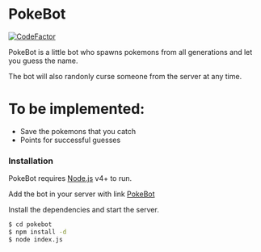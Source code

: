 # PokeBot

[![CodeFactor](https://www.codefactor.io/repository/github/brunokrugel/pokebot/badge)](https://www.codefactor.io/repository/github/brunokrugel/pokebot)

PokeBot is a little bot who spawns pokemons from all generations and let you guess the name.

The bot will also randonly curse someone from the server at any time.

# To be implemented:

  - Save the pokemons that you catch
  - Points for successful guesses

### Installation

PokeBot requires [Node.js](https://nodejs.org/) v4+ to run.

Add the bot in your server with link [PokeBot](https://discordapp.com/oauth2/authorize?&client_id=717236422658228244&scope=bot&permissions=8)

Install the dependencies and start the server.

```sh
$ cd pokebot
$ npm install -d
$ node index.js
```
